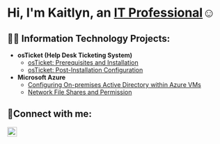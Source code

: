 <h1>Hi, I'm Kaitlyn, an <a href="https://linkedin.com/in/Josh">IT Professional</a>☺</h1>

<h2>👨‍💻 Information Technology Projects:</h2>

- <b>osTicket (Help Desk Ticketing System)</b>
  - [osTicket: Prerequisites and Installation](https://github.com/kaitlynzarycki/osticket-prereqs)
  - [osTicket: Post-Installation Configuration](https://github.com/kaitlynzarycki/post-install-config)
- <b>Microsoft Azure</b>
  - [Configuring On-premises Active Directory within Azure VMs](https://github.com/kaitlynzarycki/configure-ad)
  - [Network File Shares and Permission](https://github.com/kaitlynzarycki/azure-network-protocols)

<h2>🤳Connect with me:</h2>

[<img align="left" alt="Kaitlyn | LinkedIn" width="22px" src="https://cdn.jsdelivr.net/npm/simple-icons@v3/icons/linkedin.svg" />][linkedin]

[linkedin]:https://www.linkedin.com/in/kaitlyn-zarycki-89b6012bb/
